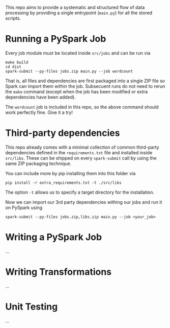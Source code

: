 This repo aims to provide a systematic and structured flow of data
processing by providing a single entrypoint (``main.py``) for all the stored 
scripts.


# Running a PySpark Job

Every job module must be located inside ``src/jobs`` and can be run via

```
make build
cd dist 
spark-submit --py-files jobs.zip main.py --job wordcount
```

That is, all files and dependencies are first packaged into a single ZIP file
so Spark can import them within the job. Subsecuent runs do not need to rerun 
the ``make`` command (except when the job has been modified or extra 
dependencies have been added).

The ``wordcount`` job is included in this repo, so the above command should work
perfectly fine. Give it a try!


# Third-party dependencies

This repo already comes with a minimal collection of common third-party dependencies 
defined in the ``requirements.txt`` file and installed inside ``src/libs``.
These can be shipped on every ``spark-submit`` call by using the same ZIP packaging technique.

You can include more by pip installing them into this folder via

```
pip install -r extra_requirements.txt -t ./src/libs
```
The option ``-t`` allows us to specify a target directory for the installation.


Now we can import our 3rd party dependencies withing our jobs and run it on 
PySpark using

```
spark-submit --py-files jobs.zip,libs.zip main.py --job <your_job>
```



# Writing a PySpark Job
...

# Writing Transformations
...

# Unit Testing
...


